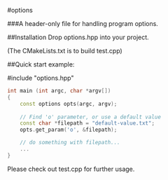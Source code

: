 #options

###A header-only file for handling program options.

##Installation
Drop options.hpp into your project.

(The CMakeLists.txt is to build test.cpp)

##Quick start example:

#include "options.hpp"

```cpp
int main (int argc, char *argv[])
{
    const options opts(argc, argv);
    
    // Find 'o' parameter, or use a default value
    const char *filepath = "default-value.txt";
    opts.get_param('o', &filepath);

    // do something with filepath...
    ...
}
```

Please check out test.cpp for further usage.

